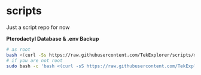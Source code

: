 # scripts
Just a script repo for now

**Pterodactyl Database & .env Backup**
```bash
# as root
bash <(curl -Ss https://raw.githubusercontent.com/TekExplorer/scripts/main/ptero/backup_panel.sh) <optional-backup-location>
# if you are not root
sudo bash -c 'bash <(curl -sS https://raw.githubusercontent.com/TekExplorer/scripts/main/ptero/backup_panel.sh) <optional-backup-location>'
```
